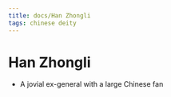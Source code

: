 ```yaml
---
title: docs/Han Zhongli
tags: chinese deity
---
```


# Han Zhongli 
- A jovial ex-general with a large Chinese fan